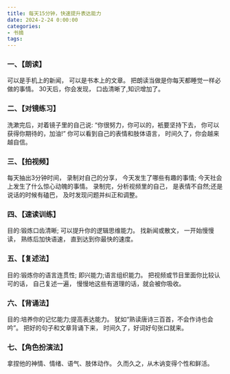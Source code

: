 ```yaml
---
title: 每天15分钟，快速提升表达能力
date: 2024-2-24 0:00:00
categories:
- 书摘
tags:
---
```


### 一、【朗读】

可以是手机上的新闻，
可以是书本上的文章。
把朗读当做是你每天都睡觉一样必做的事情。
30天后，你会发现，
口齿清晰了,知识增加了。


### 二、【对镜练习】

洗漱完后，对着镜子里的自己说:
“你很努力，你可以的，衹要坚持下去，
你可以获得你期待的，加油!”
你可以看到自己的表情和肢体语言，
时间久了，你会越来越自信。


### 三、【拍视频】

每天抽出3分钟时间，
录制对自己的分享，
今天发生了哪些有趣的事情;
今天社会上发生了什么惊心动魄的事情。
录制完，分析视频里的自己，
是表情不自然;还是说话的时候有磕巴，
及时发现问题并纠正和调整。


### 四、【速读训练】

目的:锻炼口齿清晰;
可以提升你的逻辑思维能力。
找新闻或散文，
一开始慢慢读，
熟练后加快语速，
直到达到你最快的速度。


### 五、【复述法】

目的:锻炼你的语言连贯性;
即兴能力;语言组织能力。
把视频或节目里面你比较认可的话，
自己复述一遍，
慢慢地这些有道理的话，就会被你吸收。


### 六、【背诵法】

目的:培养你的记忆能力;提高表达能力。
犹如“熟读唐诗三百首，不会作诗也会吟”。
把好的句子和文章背诵下来，
时间久了，好词好句张口就来。


### 七、【角色扮演法】

拿捏他的神情、情绪、语气、肢体动作。
久而久之，从木讷变得个性和鲜活。
